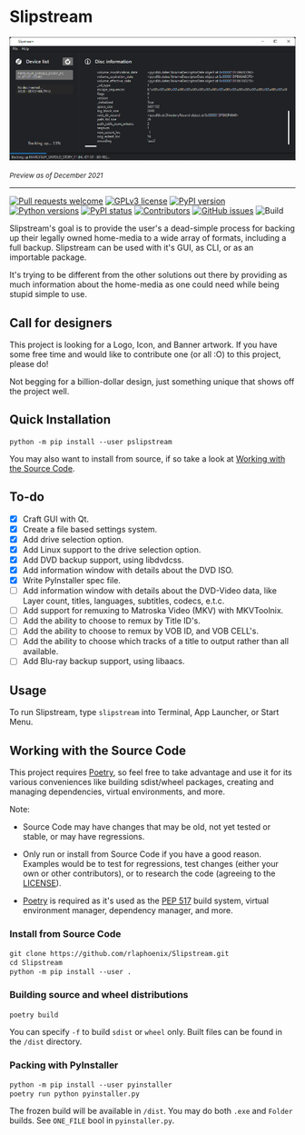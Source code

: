 # Slipstream

![Preview](docs/images/preview.png)

*<small>Preview as of December 2021</small>*

* * *

[![Pull requests welcome](https://img.shields.io/badge/PRs-welcome-brightgreen)](http://makeapullrequest.com)
[![GPLv3 license](https://img.shields.io/badge/license-GPLv3-blue)](https://github.com/rlaphoenix/Slipstream/blob/master/LICENSE)
[![PyPI version](https://img.shields.io/pypi/v/pslipstream)](https://pypi.python.org/pypi/pslipstream)
[![Python versions](https://img.shields.io/pypi/pyversions/pslipstream)](https://pypi.python.org/pypi/pslipstream)
[![PyPI status](https://img.shields.io/pypi/status/pslipstream)](https://pypi.python.org/pypi/pslipstream)
[![Contributors](https://img.shields.io/github/contributors/rlaphoenix/Slipstream)](https://github.com/rlaphoenix/Slipstream/graphs/contributors)
[![GitHub issues](https://img.shields.io/github/issues/rlaphoenix/Slipstream)](https://github.com/rlaphoenix/Slipstream/issues)
![Build](https://github.com/rlaphoenix/Slipstream/workflows/Build/badge.svg?branch=master)

Slipstream's goal is to provide the user's a dead-simple process for backing up their legally owned home-media to a
wide array of formats, including a full backup. Slipstream can be used with it's GUI, as CLI, or as an importable
package.

It's trying to be different from the other solutions out there by providing as much information about the home-media
as one could need while being stupid simple to use.

## Call for designers

This project is looking for a Logo, Icon, and Banner artwork. If you have some free time and would like to contribute
one (or all :O) to this project, please do!

Not begging for a billion-dollar design, just something unique that shows off the project well.

## Quick Installation

    python -m pip install --user pslipstream

You may also want to install from source, if so take a look at [Working with the Source Code](#working-with-the-source-code).

## To-do

- [X] Craft GUI with Qt.
- [x] Create a file based settings system.
- [x] Add drive selection option.
- [X] Add Linux support to the drive selection option.
- [X] Add DVD backup support, using libdvdcss.
- [X] Add information window with details about the DVD ISO.
- [x] Write PyInstaller spec file.
- [ ] Add information window with details about the DVD-Video data, like Layer count, titles, languages, subtitles, codecs, e.t.c.
- [ ] Add support for remuxing to Matroska Video (MKV) with MKVToolnix.
- [ ] Add the ability to choose to remux by Title ID's.
- [ ] Add the ability to choose to remux by VOB ID, and VOB CELL's.
- [ ] Add the ability to choose which tracks of a title to output rather than all available.
- [ ] Add Blu-ray backup support, using libaacs.

## Usage

To run Slipstream, type `slipstream` into Terminal, App Launcher, or Start Menu.

## Working with the Source Code

This project requires [Poetry], so feel free to take advantage and use it for its various conveniences like
building sdist/wheel packages, creating and managing dependencies, virtual environments, and more.

Note:

- Source Code may have changes that may be old, not yet tested or stable, or may have regressions.
- Only run or install from Source Code if you have a good reason. Examples would be to test for regressions, test
  changes (either your own or other contributors), or to research the code (agreeing to the [LICENSE](LICENSE)).
- [Poetry] is required as it's used as the [PEP 517] build system, virtual environment manager, dependency manager,
  and more.

  [Poetry]: <https://python-poetry.org/docs/#installation>
  [PEP 517]: <https://www.python.org/dev/peps/pep-0517>

### Install from Source Code

    git clone https://github.com/rlaphoenix/Slipstream.git
    cd Slipstream
    python -m pip install --user .

### Building source and wheel distributions

    poetry build

You can specify `-f` to build `sdist` or `wheel` only. Built files can be found in the `/dist` directory.

### Packing with PyInstaller

    python -m pip install --user pyinstaller
    poetry run python pyinstaller.py

The frozen build will be available in `/dist`. You may do both `.exe` and `Folder` builds. See `ONE_FILE` bool in `pyinstaller.py`.
